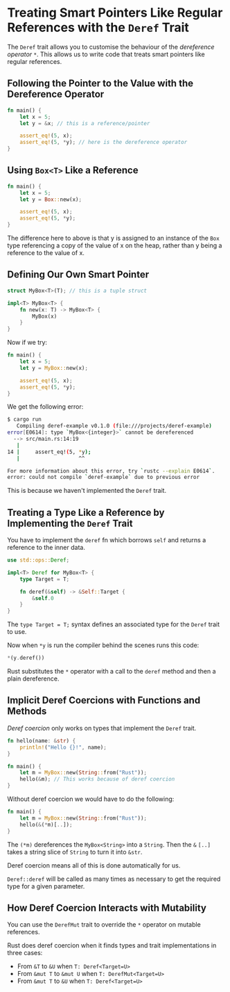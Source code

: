 # Treating Smart Pointers Like Regular References with the `Deref` Trait

The `Deref` trait allows you to customise the behaviour of the *dereference operator* `*`.
This allows us to write code that treats smart pointers like regular references.

## Following the Pointer to the Value with the Dereference Operator

```rust
fn main() {
    let x = 5;
    let y = &x; // this is a reference/pointer

    assert_eq!(5, x);
    assert_eq!(5, *y); // here is the dereference operator
}
```

## Using `Box<T>` Like a Reference

```rust
fn main() {
    let x = 5;
    let y = Box::new(x);

    assert_eq!(5, x);
    assert_eq!(5, *y);
}
```

The difference here to above is that y is assigned to an instance of the `Box` type referencing a copy of the value of x on the heap, rather than y being a reference to the value of x.

## Defining Our Own Smart Pointer

```rust
struct MyBox<T>(T); // this is a tuple struct

impl<T> MyBox<T> {
    fn new(x: T) -> MyBox<T> {
        MyBox(x)
    }
}
```

Now if we try:

```rust
fn main() {
    let x = 5;
    let y = MyBox::new(x);

    assert_eq!(5, x);
    assert_eq!(5, *y);
}
```

We get the following error:

```bash
$ cargo run
   Compiling deref-example v0.1.0 (file:///projects/deref-example)
error[E0614]: type `MyBox<{integer}>` cannot be dereferenced
  --> src/main.rs:14:19
   |
14 |     assert_eq!(5, *y);
   |                   ^^

For more information about this error, try `rustc --explain E0614`.
error: could not compile `deref-example` due to previous error
```

This is because we haven't implemented the `Deref` trait.

## Treating a Type Like a Reference by Implementing the `Deref` Trait

You have to implement the `deref` fn which borrows `self` and returns a reference to the inner data.

```rust
use std::ops::Deref;

impl<T> Deref for MyBox<T> {
    type Target = T;

    fn deref(&self) -> &Self::Target {
        &self.0
    }
}
```

The `type Target = T;` syntax defines an associated type for the `Deref` trait to use.

Now when `*y` is run the compiler behind the scenes runs this code:
```rust
*(y.deref())
```

Rust substitutes the `*` operator with a call to the `deref` method and then a plain dereference.

## Implicit Deref Coercions with Functions and Methods

*Deref coercion* only works on types that implement the `Deref` trait.

```rust
fn hello(name: &str) {
    println!("Hello {}!", name);
}

fn main() {
    let m = MyBox::new(String::from("Rust"));
    hello(&m); // This works because of deref coercion
}
```

Without deref coercion we would have to do the following:

```rust
fn main() {
    let m = MyBox::new(String::from("Rust"));
    hello(&(*m)[..]);
}
```

The `(*m)` dereferences the `MyBox<String>` into a `String`.
Then the `&` `[..]` takes a string slice of `String` to turn it into `&str`.

Deref coercion means all of this is done automatically for us.

`Deref::deref` will be called as many times as necessary to get the required type for a given parameter.

## How Deref Coercion Interacts with Mutability

You can use the `DerefMut` trait to override the `*` operator on mutable references.

Rust does deref coercion when it finds types and trait implementations in three cases:
- From `&T` to `&U` when `T: Deref<Target=U>`
- From `&mut T` to `&mut U` when `T: DerefMut<Target=U>`
- From `&mut T` to `&U` when `T: Deref<Target=U>`
